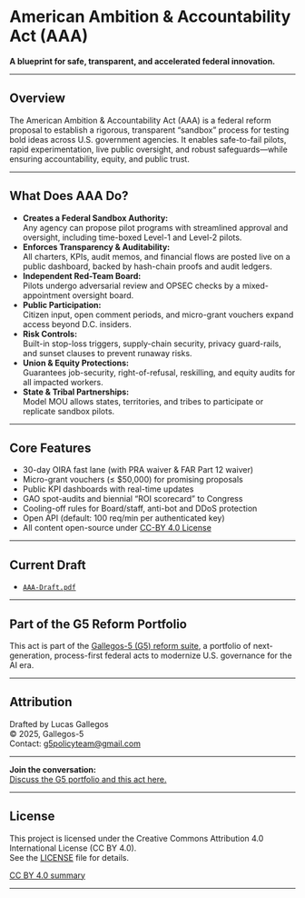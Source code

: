 # American Ambition & Accountability Act (AAA)

**A blueprint for safe, transparent, and accelerated federal innovation.**

---

## Overview

The American Ambition & Accountability Act (AAA) is a federal reform proposal to establish a rigorous, transparent “sandbox” process for testing bold ideas across U.S. government agencies. It enables safe-to-fail pilots, rapid experimentation, live public oversight, and robust safeguards—while ensuring accountability, equity, and public trust.

---

## What Does AAA Do?

- **Creates a Federal Sandbox Authority:**  
  Any agency can propose pilot programs with streamlined approval and oversight, including time-boxed Level-1 and Level-2 pilots.
- **Enforces Transparency & Auditability:**  
  All charters, KPIs, audit memos, and financial flows are posted live on a public dashboard, backed by hash-chain proofs and audit ledgers.
- **Independent Red-Team Board:**  
  Pilots undergo adversarial review and OPSEC checks by a mixed-appointment oversight board.
- **Public Participation:**  
  Citizen input, open comment periods, and micro-grant vouchers expand access beyond D.C. insiders.
- **Risk Controls:**  
  Built-in stop-loss triggers, supply-chain security, privacy guard-rails, and sunset clauses to prevent runaway risks.
- **Union & Equity Protections:**  
  Guarantees job-security, right-of-refusal, reskilling, and equity audits for all impacted workers.
- **State & Tribal Partnerships:**  
  Model MOU allows states, territories, and tribes to participate or replicate sandbox pilots.

---

## Core Features

- 30-day OIRA fast lane (with PRA waiver & FAR Part 12 waiver)
- Micro-grant vouchers (≤ $50,000) for promising proposals
- Public KPI dashboards with real-time updates
- GAO spot-audits and biennial “ROI scorecard” to Congress
- Cooling-off rules for Board/staff, anti-bot and DDoS protection
- Open API (default: 100 req/min per authenticated key)
- All content open-source under [CC-BY 4.0 License](./LICENSE)

---

## Current Draft

- [`AAA-Draft.pdf`](./American%20Ambition%20Act.pdf)

---

## Part of the G5 Reform Portfolio

This act is part of the [Gallegos-5 (G5) reform suite](https://github.com/Gallegos-5), a portfolio of next-generation, process-first federal acts to modernize U.S. governance for the AI era.

---

## Attribution

Drafted by Lucas Gallegos  
© 2025, Gallegos-5  
Contact: g5policyteam@gmail.com

---

**Join the conversation:**  
[Discuss the G5 portfolio and this act here.](https://github.com/Gallegos-5/G5-Portfolio/discussions)

---

## License

This project is licensed under the Creative Commons Attribution 4.0 International License (CC BY 4.0).  
See the [LICENSE](./LICENSE) file for details.

[CC BY 4.0 summary](https://creativecommons.org/licenses/by/4.0/)

---

